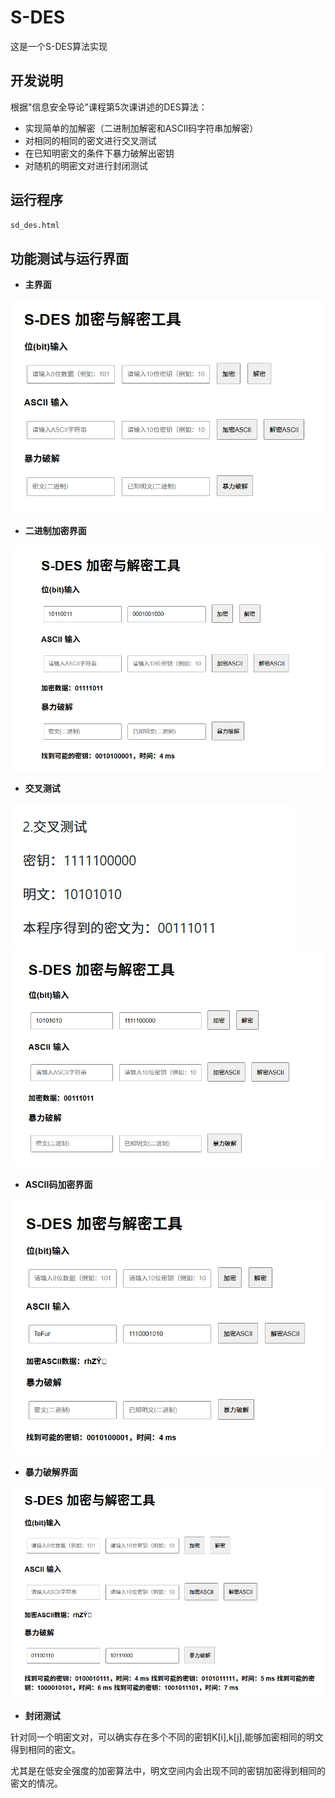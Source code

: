 # S-DES
这是一个S-DES算法实现
## **开发说明**
根据"信息安全导论"课程第5次课讲述的DES算法：

* 实现简单的加解密（二进制加解密和ASCII码字符串加解密）
* 对相同的相同的密文进行交叉测试
* 在已知明密文的条件下暴力破解出密钥
* 对随机的明密文对进行封闭测试

## **运行程序**
```bash
sd_des.html
```
## **功能测试与运行界面**

* **主界面**

![主页面](https://github.com/TeFur0/S-DES/blob/main/png/主页面.png?raw=true)

* **二进制加密界面**

![位加密](https://github.com/TeFur0/S-DES/blob/main/png/位加密.png?raw=true)

* **交叉测试**

![交叉f](https://github.com/TeFur0/S-DES/blob/main/png/交叉f.png?raw=true)
![交叉](https://github.com/TeFur0/S-DES/blob/main/png/交叉.png?raw=true)

* **ASCII码加密界面**

![ASCII加密](https://github.com/TeFur0/S-DES/blob/main/png/ASCII加密.png?raw=true)

* **暴力破解界面**

![暴力破解](https://github.com/TeFur0/S-DES/blob/main/png/暴力破解.png?raw=true)

* **封闭测试**

针对同一个明密文对，可以确实存在多个不同的密钥K[i],k[j],能够加密相同的明文得到相同的密文。

尤其是在低安全强度的加密算法中，明文空间内会出现不同的密钥加密得到相同的密文的情况。
